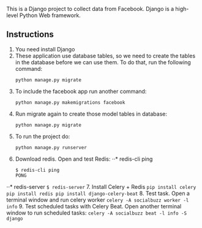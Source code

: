 This is a Django project to collect data from Facebook. Django is a high-level Python Web framework.

## Instructions
1. You need install Django
2. These application use database tables, so we need to create the tables in the database before we can use them. To do that, run the following command:
    ```
    python manage.py migrate
    ```
3. To include the facebook app run another command:
    ```
    python manage.py makemigrations facebook
    ```
4. Run migrate again to create those model tables in database:
    ```
    python manage.py migrate
    ```
5. To run the project do:
    ```
    python manage.py runserver
    ```
6. Download redis. Open and test Redis:
  ⋅⋅* redis-cli ping
    ```
    $ redis-cli ping
    PONG
    ```
  ⋅⋅* redis-server
    ```
    $ redis-server
    ```
7. Install Celery + Redis
    ```
    pip install celery
    pip install redis
    pip install django-celery-beat
    ```
8.  Test task. Open a terminal window and run celery worker
    ```
    celery -A socialbuzz worker -l info
    ```
9. Test scheduled tasks with Celery Beat. Open another terminal window to run scheduled tasks:
    ```
    celery -A socialbuzz beat -l info -S django
    ```
